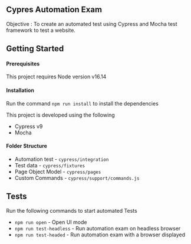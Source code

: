 
## Cypres Automation Exam

Objective : To create an automated test using Cypress and Mocha test framework to test a website. 

## Getting Started

#### Prerequisites

This project requires Node version v16.14



#### Installation

Run the command `npm run install` to install the dependencies

This project is developed using the following
- Cypress v9
- Mocha

#### Folder Structure

- Automation test - `cypress/integration`
- Test data - `cypress/fixtures`
- Page Object Model - `cypress/pages`
- Custom Commands - `cypress/support/commands.js`


## Tests

Run the following commands to start automated Tests

- `npm run open` - Open UI mode
- `npm run test-headless` - Run automation exam on headless browser
- `npm run test-headed` - Run automation exam with a browser displayed
